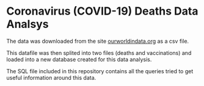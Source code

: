 # Coronavirus (COVID-19) Deaths Data Analsys
The data was downloaded from the site [ourworldindata.org](https://ourworldindata.org/covid-deaths) as a csv file.

This datafile was then splited into two files (deaths and vaccinations) and loaded into a new database created for this data analysis.

The SQL file included in this repository contains all the queries tried to get useful information around this data.
